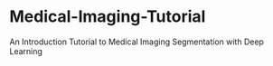 # Medical-Imaging-Tutorial
An Introduction Tutorial to Medical Imaging Segmentation with Deep Learning
